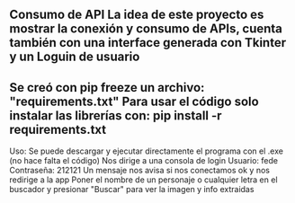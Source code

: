 Consumo de API
La idea de este proyecto es mostrar la conexión y consumo de APIs, cuenta también con una interface generada con Tkinter y un Loguin de usuario
--------------------------
Se creó con pip freeze un archivo: "requirements.txt"
Para usar el código solo instalar las librerías con:
	pip install -r requirements.txt
--------------------------
Uso:
Se puede descargar y ejecutar directamente el programa con el .exe (no hace falta el código)
Nos dirige a una consola de login
	Usuario: fede
	Contraseña: 212121
Un mensaje nos avisa si nos conectamos ok y nos redirige a la app
Poner el nombre de un personaje o cualquier letra en el buscador y presionar "Buscar" para ver la imagen y info extraidas
